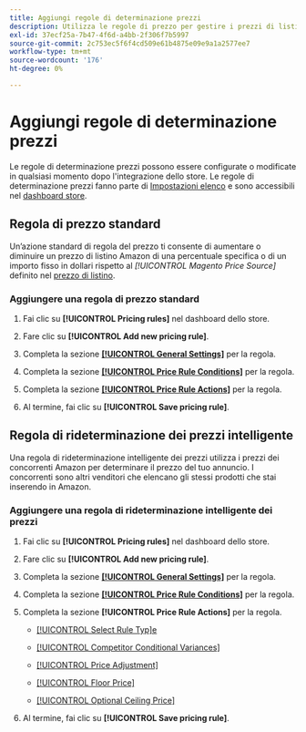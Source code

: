 ```yaml
---
title: Aggiungi regole di determinazione prezzi
description: Utilizza le regole di prezzo per gestire i prezzi di listino in Amazon Marketplace per il catalogo di prodotti Commerce.
exl-id: 37ecf25a-7b47-4f6d-a4bb-2f306f7b5997
source-git-commit: 2c753ec5f6f4cd509e61b4875e09e9a1a2577ee7
workflow-type: tm+mt
source-wordcount: '176'
ht-degree: 0%

---
```


# Aggiungi regole di determinazione prezzi

Le regole di determinazione prezzi possono essere configurate o modificate in qualsiasi momento dopo l&#39;integrazione dello store. Le regole di determinazione prezzi fanno parte di [Impostazioni elenco](./listing-settings.md) e sono accessibili nel [dashboard store](./amazon-store-dashboard.md).

## Regola di prezzo standard

Un’azione standard di regola del prezzo ti consente di aumentare o diminuire un prezzo di listino Amazon di una percentuale specifica o di un importo fisso in dollari rispetto al **[!UICONTROL Magento Price Source*]* definito nel [prezzo di listino](./listing-price.md).

### Aggiungere una regola di prezzo standard

1. Fai clic su **[!UICONTROL Pricing rules]** nel dashboard dello store.

1. Fare clic su **[!UICONTROL Add new pricing rule]**.

1. Completa la sezione **[[!UICONTROL General Settings]](./pricing-rule-general-settings.md)** per la regola.

1. Completa la sezione **[[!UICONTROL Price Rule Conditions]](./pricing-rule-conditions.md)** per la regola.

1. Completa la sezione **[[!UICONTROL Price Rule Actions]](./standard-price-rules.md)** per la regola.

1. Al termine, fai clic su **[!UICONTROL Save pricing rule]**.

## Regola di rideterminazione dei prezzi intelligente

Una regola di rideterminazione intelligente dei prezzi utilizza i prezzi dei concorrenti Amazon per determinare il prezzo del tuo annuncio. I concorrenti sono altri venditori che elencano gli stessi prodotti che stai inserendo in Amazon.

### Aggiungere una regola di rideterminazione intelligente dei prezzi

1. Fai clic su **[!UICONTROL Pricing rules]** nel dashboard dello store.

1. Fare clic su **[!UICONTROL Add new pricing rule]**.

1. Completa la sezione **[[!UICONTROL General Settings]](./pricing-rule-general-settings.md)** per la regola.

1. Completa la sezione **[[!UICONTROL Price Rule Conditions]](./pricing-rule-conditions.md)** per la regola.

1. Completa la sezione **[!UICONTROL Price Rule Actions]** per la regola.

   - [[!UICONTROL Select Rule Typ]e](./intelligent-repricing-rules.md)

   - [[!UICONTROL Competitor Conditional Variances]](./competitor-conditional-variances.md)

   - [[!UICONTROL Price Adjustment]](./price-adjustment.md)

   - [[!UICONTROL Floor Price]](./floor-price.md)

   - [[!UICONTROL Optional Ceiling Price]](./optional-ceiling-price.md)

1. Al termine, fai clic su **[!UICONTROL Save pricing rule]**.

